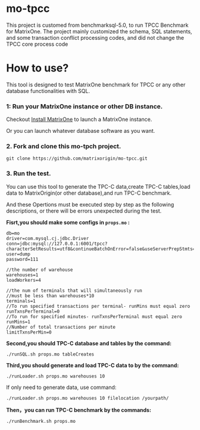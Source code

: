 # mo-tpcc
This project is customed from benchmarksql-5.0, to run TPCC Benchmark for MatrixOne.
The project mainly customized the schema, SQL statements, and some transaction conflict processing codes, and did not change the TPCC core process code


# How to use?

This tool is designed to test MatrixOne benchmark for TPCC or any other database functionalities with SQL.

### 1: Run your MatrixOne instance or other DB instance.

Checkout [Install MatrixOne](https://docs.matrixorigin.io/0.4.0/MatrixOne/Get-Started/install-standalone-matrixone/) to launch a MatrixOne instance.

Or you can launch whatever database software as you want.

### 2. Fork and clone this mo-tpch project.

  ```
  git clone https://github.com/matrixorigin/mo-tpcc.git
  ```

### 3. Run the test.

You can use this tool to generate the TPC-C data,create TPC-C tables,load data to MatrixOrigin(or other database),and run TPC-C benchmark.

And these Opertions must be executed step by step as the following descriptions, or there will be errors unexpected during the test.

**Fisrt,you should make some configs in `props.mo` :**

  ```
  db=mo
  driver=com.mysql.cj.jdbc.Driver
  conn=jdbc:mysql://127.0.0.1:6001/tpcc?characterSetResults=utf8&continueBatchOnError=false&useServerPrepStmts=true&alwaysSendSetIsolation=false&useLocalSessionState=true&zeroDateTimeBehavior=CONVERT_TO_NULL&failoverReadOnly=false&serverTimezone=Asia/Shanghai&enabledTLSProtocols=TLSv1.2&useSSL=false
  user=dump
  password=111

  //the number of warehouse
  warehouses=1
  loadWorkers=4

  //the num of terminals that will simultaneously run
  //must be less than warehouses*10
  terminals=1
  //To run specified transactions per terminal- runMins must equal zero
  runTxnsPerTerminal=0
  //To run for specified minutes- runTxnsPerTerminal must equal zero
  runMins=1
  //Number of total transactions per minute
  limitTxnsPerMin=0
  ```


**Second,you should TPC-C database and tables by the command:**

`./runSQL.sh props.mo tableCreates`


**Third,you should generate and load TPC-C data to by the command:**

`./runLoader.sh props.mo warehouses 10`

If only need to generate data, use command:

`./runLoader.sh props.mo warehouses 10 filelocation /yourpath/`

**Then，you can run TPC-C benchmark by the commands:**

`./runBenchmark.sh props.mo`
